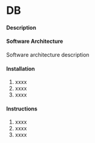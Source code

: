 # DB

#### Description

#### Software Architecture
Software architecture description


#### Installation

1.  xxxx
2.  xxxx
3.  xxxx

#### Instructions

1.  xxxx
2.  xxxx
3.  xxxx
